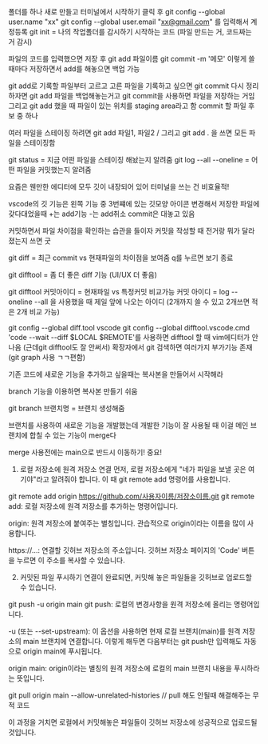 폴더를 하나 새로 만들고 터미널에서 시작하기 클릭 후 
git config --global user.name "xx"
git config --global user.email "xx@gmail.com"
를 입력해서 계정등록
git init = 나의 작업폴더를 감시하기 시작하는 코드 (파일 만드는 거, 코드짜는 거 감시)

파일의 코드를 입력했으면 저장 후 git add 파일이름
                            git commit -m '메모'
이렇게 쓸때마다 저장하면서 add를 해놓으면 백업 가능

git add로 기록할 파일부터 고르고 고른 파일을 기록하고 싶으면 git commit
다시 정리하자면 git add 파일을 백업해놓는거고 git commit을 사용하면 파일을 저장하는 거임
그리고 git add 했을 때 파일이 있는 위치를 staging area라고 함 
commit 할 파일 후보 중 하나

여러 파일을 스테이징 하려면 git add 파일1, 파일2 / 그리고 git add . 을 쓰면 모든 파일을 스테이징함

git status = 지금 어떤 파일을 스테이징 해놨는지 알려줌
git log --all --oneline = 어떤 파일을 커밋했는지 알려줌

요즘은 웬만한 에디터에 모두 깃이 내장되어 있어 터미널을 쓰는 건 비효율적!

vscode의 깃 기능은 왼쪽 기능 중 3번쨰에 있는 깃모양 아이콘
변경해서 저장한 파일에 갖다대었을때 +는 add기능 -는 add취소
commit은 대놓고 있음

커밋하면서 파일 차이점을 확인하는 습관을 들이자
커밋을 작성할 때 전거랑 뭐가 달라졌는지 쓰면 굿

git diff = 최근 commit vs 현재파일의 차이점을 보여줌 q를 누르면 보기 종료

git difftool = 좀 더 좋은 diff 기능 (UI/UX 더 좋음)

git difftool 커밋아이디 = 현재파일 vs 특정커밋 비교가능
커밋 아이디 = log --oneline --all 을 사용했을 때 제일 앞에 나오는 아이디 (2개까지 쓸 수 있고 2개쓰면 적은 2개 비교 가능)

git config --global diff.tool vscode
git config --global difftool.vscode.cmd 'code --wait --diff $LOCAL $REMOTE'를 사용하면 difftool 할 때 vim에디터가 안나옴 (근데git difftool도 잘 안써서) 확장자에서 git 검색하면 여러가지 부가기능 존재 (git graph 사용 ㄱㄱ편함)

기존 코드에 새로운 기능을 추가하고 싶을때는 복사본을 만들어서 시작해라

branch 기능을 이용하면 복사본 만들기 쉬움

git branch 브랜치명 = 브랜치 생성해줌

브랜치를 사용하여 새로운 기능을 개발했는데 개발한 기능이 잘 사용될 때
이걸 메인 브랜치에 합칠 수 있는 기능이 merge다

merge 사용전에는 main으로 반드시 이동하기! 중요!

1. 로컬 저장소에 원격 저장소 연결
먼저, 로컬 저장소에게 "네가 파일을 보낼 곳은 여기야"라고 알려줘야 합니다. 이 때 git remote add 명령어를 사용합니다.

git remote add origin https://github.com/사용자이름/저장소이름.git
git remote add: 로컬 저장소에 원격 저장소를 추가하는 명령어입니다.

origin: 원격 저장소에 붙여주는 별칭입니다. 관습적으로 origin이라는 이름을 많이 사용합니다.

https://...: 연결할 깃허브 저장소의 주소입니다. 깃허브 저장소 페이지의 'Code' 버튼을 누르면 이 주소를 복사할 수 있습니다.

2. 커밋된 파일 푸시하기
연결이 완료되면, 커밋해 놓은 파일들을 깃허브로 업로드할 수 있습니다.

git push -u origin main
git push: 로컬의 변경사항을 원격 저장소에 올리는 명령어입니다.

-u (또는 --set-upstream): 이 옵션을 사용하면 현재 로컬 브랜치(main)를 원격 저장소의 main 브랜치에 연결합니다. 이렇게 해두면 다음부터는 git push만 입력해도 자동으로 origin main에 푸시됩니다.

origin main: origin이라는 별칭의 원격 저장소에 로컬의 main 브랜치 내용을 푸시하라는 뜻입니다.

git pull origin main --allow-unrelated-histories // pull 해도 안될때 해결해주는 무적 코드

이 과정을 거치면 로컬에서 커밋해놓은 파일들이 깃허브 저장소에 성공적으로 업로드될 것입니다.
